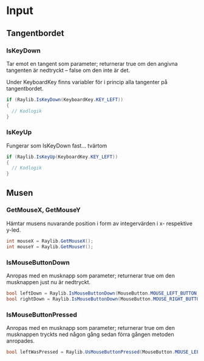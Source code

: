 # Input

## Tangentbordet

### IsKeyDown

Tar emot en tangent som parameter; returnerar true om den angivna tangenten är nedtryckt – false om den inte är det.

Under KeyboardKey finns variabler för i princip alla tangenter på tangentbordet.

```csharp
if (Raylib.IsKeyDown(KeyboardKey.KEY_LEFT))
{
  // Kodlogik
}
```

### IsKeyUp

Fungerar som IsKeyDown fast… tvärtom

```csharp
if (Raylib.IsKeyUp(KeyboardKey.KEY_LEFT))
{
  // Kodlogik
}
```

## Musen

### GetMouseX, GetMouseY

Hämtar musens nuvarande position i form av integervärden i x- respektive y-led.

```csharp
int mouseX = Raylib.GetMouseX();
int mouseY = Raylib.GetMouseY();
```

### IsMouseButtonDown

Anropas med en musknapp som parameter; returnerar true om den musknappen just nu är nedtryckt.

```csharp
bool leftDown = Raylib.IsMouseButtonDown(MouseButton.MOUSE_LEFT_BUTTON);
bool rightDown = Raylib.IsMouseButtonDown(MouseButton.MOUSE_RIGHT_BUTTON);
```

### IsMouseButtonPressed

Anropas med en musknapp som parameter; returnerar true om den musknappen tryckts ned någon gång sedan förra gången metoden anropades.

```csharp
bool leftWasPressed = Raylib.UsMouseButtonPressed(MouseButton.MOUSE_LEFT_BUTTON);
```

